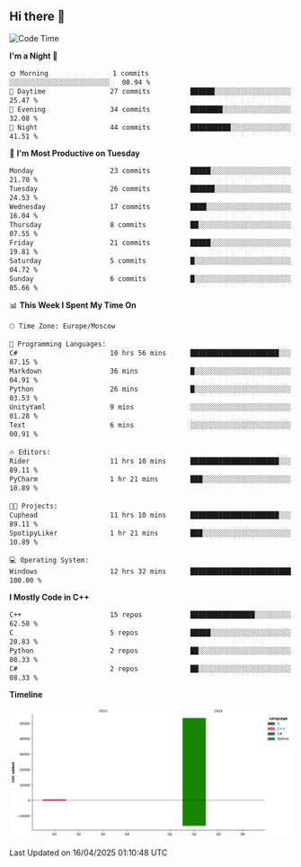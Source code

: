 ## Hi there 👋

<!--
**wxrstvrsn/wxrstvrsn** is a ✨ _special_ ✨ repository because its `README.md` (this file) appears on your GitHub profile.

Here are some ideas to get you started:

- 🔭 I’m currently working on ...
- 🌱 I’m currently learning ...
- 👯 I’m looking to collaborate on ...
- 🤔 I’m looking for help with ...
- 💬 Ask me about ...
- 📫 How to reach me: ...
- 😄 Pronouns: ...
- ⚡ Fun fact: ...
-->
<!--START_SECTION:waka-->
![Code Time](http://img.shields.io/badge/Code%20Time-14%20hrs%2048%20mins-blue)

**I'm a Night 🦉** 

```text
🌞 Morning                1 commits           ░░░░░░░░░░░░░░░░░░░░░░░░░   00.94 % 
🌆 Daytime                27 commits          ██████░░░░░░░░░░░░░░░░░░░   25.47 % 
🌃 Evening                34 commits          ████████░░░░░░░░░░░░░░░░░   32.08 % 
🌙 Night                  44 commits          ██████████░░░░░░░░░░░░░░░   41.51 % 
```
📅 **I'm Most Productive on Tuesday** 

```text
Monday                   23 commits          █████░░░░░░░░░░░░░░░░░░░░   21.70 % 
Tuesday                  26 commits          ██████░░░░░░░░░░░░░░░░░░░   24.53 % 
Wednesday                17 commits          ████░░░░░░░░░░░░░░░░░░░░░   16.04 % 
Thursday                 8 commits           ██░░░░░░░░░░░░░░░░░░░░░░░   07.55 % 
Friday                   21 commits          █████░░░░░░░░░░░░░░░░░░░░   19.81 % 
Saturday                 5 commits           █░░░░░░░░░░░░░░░░░░░░░░░░   04.72 % 
Sunday                   6 commits           █░░░░░░░░░░░░░░░░░░░░░░░░   05.66 % 
```


📊 **This Week I Spent My Time On** 

```text
🕑︎ Time Zone: Europe/Moscow

💬 Programming Languages: 
C#                       10 hrs 56 mins      ██████████████████████░░░   87.15 % 
Markdown                 36 mins             █░░░░░░░░░░░░░░░░░░░░░░░░   04.91 % 
Python                   26 mins             █░░░░░░░░░░░░░░░░░░░░░░░░   03.53 % 
UnityYaml                9 mins              ░░░░░░░░░░░░░░░░░░░░░░░░░   01.28 % 
Text                     6 mins              ░░░░░░░░░░░░░░░░░░░░░░░░░   00.91 % 

🔥 Editors: 
Rider                    11 hrs 10 mins      ██████████████████████░░░   89.11 % 
PyCharm                  1 hr 21 mins        ███░░░░░░░░░░░░░░░░░░░░░░   10.89 % 

🐱‍💻 Projects: 
Cuphead                  11 hrs 10 mins      ██████████████████████░░░   89.11 % 
SpotipyLiker             1 hr 21 mins        ███░░░░░░░░░░░░░░░░░░░░░░   10.89 % 

💻 Operating System: 
Windows                  12 hrs 32 mins      █████████████████████████   100.00 % 
```

**I Mostly Code in C++** 

```text
C++                      15 repos            ████████████████░░░░░░░░░   62.50 % 
C                        5 repos             █████░░░░░░░░░░░░░░░░░░░░   20.83 % 
Python                   2 repos             ██░░░░░░░░░░░░░░░░░░░░░░░   08.33 % 
C#                       2 repos             ██░░░░░░░░░░░░░░░░░░░░░░░   08.33 % 
```



**Timeline**

![Lines of Code chart](https://raw.githubusercontent.com/wxrstvrsn/wxrstvrsn/main/assets/bar_graph.png)


 Last Updated on 16/04/2025 01:10:48 UTC
<!--END_SECTION:waka-->
